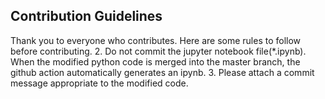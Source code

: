 ## Contribution Guidelines

Thank you to everyone who contributes. Here are some rules to follow before contributing.
2. Do not commit the jupyter notebook file(*.ipynb). When the modified python code is merged into the master branch, the github action automatically generates an ipynb.
3. Please attach a commit message appropriate to the modified code.